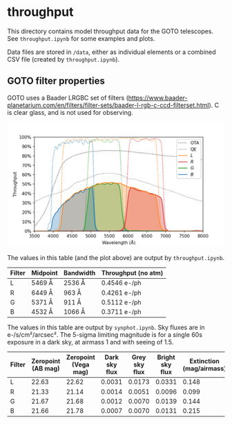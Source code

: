# throughput
This directory contains model throughput data for the GOTO telescopes. See `throughput.ipynb` for some examples and plots.

Data files are stored in `/data`, either as individual elements or a combined CSV file (created by `throughput.ipynb`).

## GOTO filter properties

GOTO uses a Baader LRGBC set of filters (https://www.baader-planetarium.com/en/filters/filter-sets/baader-l-rgb-c-ccd-filterset.html). C is clear glass, and is not used for observing.

![Throughput plot](throughput.png)

The values in this table (and the plot above) are output by  `throughput.ipynb`.

| Filter | Midpoint | Bandwidth | Throughput (no atm) |
| - | - | - | - |
| L | 5469 Å | 2536 Å | 0.4546 e-/ph |
| R | 6449 Å |  963 Å | 0.4261 e-/ph |
| G | 5371 Å |  911 Å | 0.5112 e-/ph |
| B | 4532 Å | 1066 Å | 0.3711 e-/ph |

The values in this table are output by `synphot.ipynb`. Sky fluxes are in e-/s/cm²/arcsec². The 5-sigma limiting magnitude is for a single 60s exposure in a dark sky, at airmass 1 and with seeing of 1.5.

| Filter | Zeropoint </br> (AB mag) | Zeropoint </br> (Vega mag) | Dark sky flux  | Grey sky flux | Bright sky flux | Extinction </br> (mag/airmass) | Limiting mag |
| - | - | - | - | - | - | - | - |
| L | 22.63 | 22.62 | 0.0031 | 0.0173 | 0.0331 | 0.148 | 19.76 |
| R | 21.33 | 21.14 | 0.0014 | 0.0051 | 0.0096 | 0.099 | 18.55 |
| G | 21.67 | 21.68 | 0.0012 | 0.0070 | 0.0139 | 0.144 | 18.85 |
| B | 21.66 | 21.78 | 0.0007 | 0.0070 | 0.0131 | 0.215 | 18.78 |